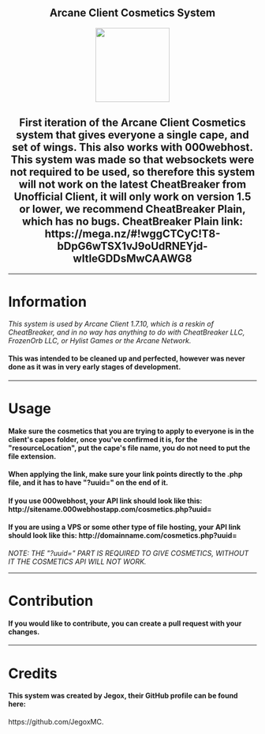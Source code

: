 <h2 align="center">Arcane Client Cosmetics System</h2>

<p align="center">
    <img src="https://i.imgur.com/e4Au1VM.png" width="150" height="150"/>
</p>


<h2 align="center">First iteration of the Arcane Client Cosmetics system that gives everyone a single cape, and set of wings. This also works with 000webhost. This system was made so that websockets were not required to be used, so therefore this system will not work on the latest CheatBreaker from Unofficial Client, it will only work on version 1.5 or lower, we recommend CheatBreaker Plain, which has no bugs. CheatBreaker Plain link: https://mega.nz/#!wggCTCyC!T8-bDpG6wTSX1vJ9oUdRNEYjd-wItIeGDDsMwCAAWG8</h2>

---

# Information

*This system is used by Arcane Client 1.7.10, which is a reskin of CheatBreaker, and in no way has anything to do with CheatBreaker LLC, FrozenOrb LLC, or Hylist Games or the Arcane Network.*

<h4>This was intended to be cleaned up and perfected, however was never done as it was in very early stages of development.</h4>

---

# Usage

<h4>Make sure the cosmetics that you are trying to apply to everyone is in the client's capes folder, once you've confirmed it is, for the "resourceLocation", put the cape's file name, you do not need to put the file extension.</h4>

<h4>When applying the link, make sure your link points directly to the .php file, and it has to have "?uuid=" on the end of it.</h4>
<h4>If you use 000webhost, your API link should look like this: http://sitename.000webhostapp.com/cosmetics.php?uuid=</h4>
<h4>If you are using a VPS or some other type of file hosting, your API link should look like this: http://domainname.com/cosmetics.php?uuid=</h4>

*NOTE: THE "?uuid=" PART IS REQUIRED TO GIVE COSMETICS, WITHOUT IT THE COSMETICS API WILL NOT WORK.*

---

# Contribution

<h4>If you would like to contribute, you can create a pull request with your changes.</h4>

---

# Credits

<h4>This system was created by Jegox, their GitHub profile can be found here:</h4> https://github.com/JegoxMC.
